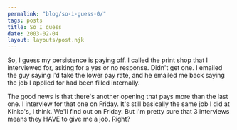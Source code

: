 ```yaml
---
permalink: "blog/so-i-guess-0/"
tags: posts
title: So I guess
date: 2003-02-04
layout: layouts/post.njk
---
```


So, I guess my persistence is paying off. I called the print shop that I interviewed for, asking for a yes or no response. Didn't get one. I emailed the guy saying I'd take the lower pay rate, and he emailed me back saying the job I applied for had been filled internally. 

The good news is that there's another opening that pays more than the last one. I interview for that one on Friday. It's still basically the same job I did at Kinko's, I think. We'll find out on Friday. But I'm pretty sure that 3 interviews means they HAVE to give me a job. Right?